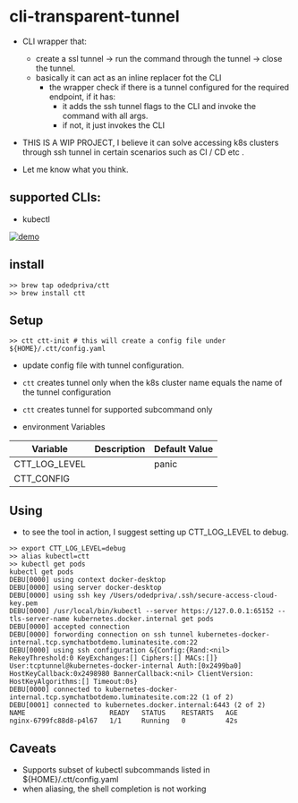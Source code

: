 # cli-transparent-tunnel 

* CLI wrapper that:
  * create a ssl tunnel -> run the command through the tunnel -> close the tunnel.
  * basically it can act as an inline replacer fot the CLI 
    * the wrapper check if there is a tunnel configured for the required endpoint, if it has:
      * it adds the ssh tunnel flags to the CLI and invoke the command with all args.
      * if not, it just invokes the CLI 

* THIS IS A WIP PROJECT, I believe it can solve accessing k8s clusters through ssh tunnel in certain scenarios such as CI / CD etc .
* Let me know what you think.

## supported CLIs:
  - kubectl


[![demo](https://asciinema.org/a/3EG9Jckd4Oy3uKkQIHbdYgs5q.svg)](https://asciinema.org/a/3EG9Jckd4Oy3uKkQIHbdYgs5q?autoplay=1)

## install

```shell
>> brew tap odedpriva/ctt
>> brew install ctt
```
## Setup

```shell 
>> ctt ctt-init # this will create a config file under ${HOME}/.ctt/config.yaml
```
* update config file with tunnel configuration. 
* `ctt` creates tunnel only when the k8s cluster name equals the name of the tunnel configuration
* `ctt` creates tunnel for supported subcommand only 

* environment Variables

| Variable      | Description | Default Value |
|---------------|-------------|---------------|
| CTT_LOG_LEVEL |             | panic         |
| CTT_CONFIG    |             |               |

## Using

* to see the tool in action, I suggest setting up CTT_LOG_LEVEL to debug.

```shell
>> export CTT_LOG_LEVEL=debug
>> alias kubectl=ctt
>> kubectl get pods
kubectl get pods
DEBU[0000] using context docker-desktop
DEBU[0000] using server docker-desktop
DEBU[0000] using ssh key /Users/odedpriva/.ssh/secure-access-cloud-key.pem
DEBU[0000] /usr/local/bin/kubectl --server https://127.0.0.1:65152 --tls-server-name kubernetes.docker.internal get pods
DEBU[0000] accepted connection
DEBU[0000] forwording connection on ssh tunnel kubernetes-docker-internal.tcp.symchatbotdemo.luminatesite.com:22
DEBU[0000] using ssh configuration &{Config:{Rand:<nil> RekeyThreshold:0 KeyExchanges:[] Ciphers:[] MACs:[]} User:tcptunnel@kubernetes-docker-internal Auth:[0x2499ba0] HostKeyCallback:0x2498980 BannerCallback:<nil> ClientVersion: HostKeyAlgorithms:[] Timeout:0s}
DEBU[0000] connected to kubernetes-docker-internal.tcp.symchatbotdemo.luminatesite.com:22 (1 of 2)
DEBU[0001] connected to kubernetes.docker.internal:6443 (2 of 2)
NAME                     READY   STATUS    RESTARTS   AGE
nginx-6799fc88d8-p4l67   1/1     Running   0          42s
```

## Caveats

* Supports subset of kubectl subcommands listed in ${HOME}/.ctt/config.yaml
* when aliasing, the shell completion is not working

